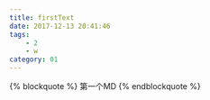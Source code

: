```yaml
---
title: firstText
date: 2017-12-13 20:41:46
tags: 
    - 2
    - w
category: 01
---
```




{% blockquote %}
    第一个MD
{% endblockquote %}


